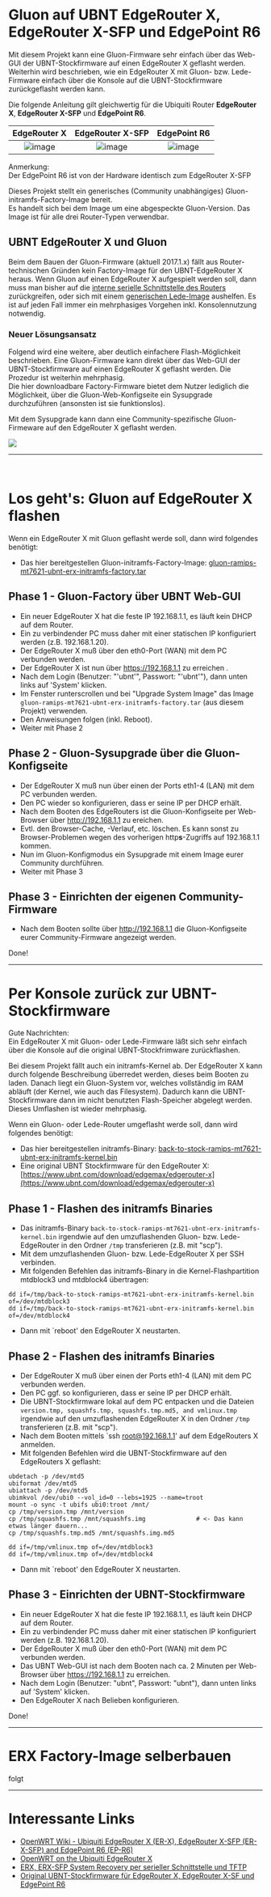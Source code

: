 # Gluon auf UBNT EdgeRouter X, EdgeRouter X-SFP und EdgePoint R6
  
Mit diesem Projekt kann eine Gluon-Firmware sehr einfach über das Web-GUI der UBNT-Stockfirmware auf einen EdgeRouter X geflasht werden.   
Weiterhin wird beschrieben, wie ein EdgeRouter X mit Gluon- bzw. Lede-Firmware einfach über die Konsole auf die UBNT-Stockfirmware zurückgeflasht werden kann.  
  
Die folgende Anleitung gilt gleichwertig für die Ubiquiti Router **EdgeRouter X**, **EdgeRouter X-SFP** und **EdgePoint R6**.  
  
  
EdgeRouter X | EdgeRouter X-SFP | EdgePoint R6
:-------------: | :-------------: | :-------------:
![image](https://wiki.openwrt.org/_media/media/ubiquiti/ubiquiti-edgerouter-x.png?w=300&tok=cd9c12 "ER-X")  | ![image](https://wiki.openwrt.org/_media/media/ubiquiti/ubiquiti-edgerouter-x-sfp.png?w=300&tok=afa2d9 "ER-X-SFP")  | ![image](https://wiki.openwrt.org/_media/media/ubiquiti/ubiquiti_edgepoint_r6_ep-r6.png?w=149&tok=74cc15 "EP-R6")

Anmerkung:  
Der EdgePoint R6 ist von der Hardware identisch zum EdgeRouter X-SFP  
  
Dieses Projekt stellt ein generisches (Community unabhängiges) Gluon-initramfs-Factory-Image bereit.  
Es handelt sich bei dem Image um eine abgespeckte Gluon-Version. Das Image ist für alle drei Router-Typen verwendbar.  


## UBNT EdgeRouter X und Gluon
Beim dem Bauen der Gluon-Firmware (aktuell 2017.1.x) fällt aus Router-technischen Gründen kein Factory-Image für den UBNT-EdgeRouter X heraus. Wenn Gluon auf einen EdgeRouter X aufgespielt werden soll, dann muss man bisher auf die [interne serielle Schnittstelle des Routers](http://sector5d.org/openwrt-on-the-ubiquiti-edgerouter-x.html) zurückgreifen, oder sich mit einem [generischen Lede-Image](https://www.freifunk-winterberg.net/die-nutzung-von-ubiquiti-edgerouter-x-als-freifunk-offloader/) aushelfen. Es ist auf jeden Fall immer ein mehrphasiges Vorgehen inkl. Konsolennutzung notwendig.  

### Neuer Lösungsansatz
Folgend wird eine weitere, aber deutlich einfachere Flash-Möglichkeit beschrieben. Eine Gluon-Firmware kann direkt über das Web-GUI der UBNT-Stockfirmware auf einen EdgeRouter X geflasht werden. Die Prozedur ist weiterhin mehrphasig.  
Die hier downloadbare Factory-Firmware bietet dem Nutzer lediglich die Möglichkeit, über die Gluon-Web-Konfigseite ein Sysupgrade durchzuführen (ansonsten ist sie funktionslos).  
  
Mit dem Sysupgrade kann dann eine Community-spezifische Gluon-Firmeware auf den EdgeRouter X geflasht werden.  
  
![](https://upimg.de/img/bildschirmfoto2_0ywtzy.png)  

---

</br>

# Los geht's: Gluon auf EdgeRouter X flashen
Wenn ein EdgeRouter X mit Gluon geflasht werde soll, dann wird folgendes benötigt:
- Das hier bereitgestellen Gluon-initramfs-Factory-Image: [gluon-ramips-mt7621-ubnt-erx-initramfs-factory.tar](http://)

## Phase 1 - Gluon-Factory über UBNT Web-GUI
- Ein neuer EdgeRouter X hat die feste IP 192.168.1.1, es läuft kein DHCP auf dem Router.  
- Ein zu verbindender PC muss daher mit einer statischen IP konfiguriert werden (z.B. 192.168.1.20).  
- Der EdgeRouter X muß über den eth0-Port (WAN) mit dem PC verbunden werden.  
- Der EdgeRouter X ist nun über https://192.168.1.1 zu erreichen .  
- Nach dem Login (Benutzer: "'ubnt'", Passwort: "'ubnt'"), dann unten links auf 'System' klicken. 
- Im Fenster runterscrollen und bei "Upgrade System Image" das Image `gluon-ramips-mt7621-ubnt-erx-initramfs-factory.tar` (aus diesem Projekt) verwenden.
- Den Anweisungen folgen (inkl. Reboot).
- Weiter mit Phase 2

## Phase 2 - Gluon-Sysupgrade über die Gluon-Konfigseite
- Der EdgeRouter X muß nun über einen der Ports eth1-4 (LAN) mit dem PC verbunden werden.
- Den PC wieder so konfigurieren, dass er seine IP per DHCP erhält.
- Nach dem Booten des EdgeRouters ist die Gluon-Konfigseite per Web-Browser über http://192.168.1.1 zu ereichen.
- Evtl. den Browser-Cache, -Verlauf, etc. löschen. Es kann sonst zu Browser-Problemen wegen des vorherigen http**s**-Zugriffs auf 192.168.1.1 kommen.
- Nun im Gluon-Konfigmodus ein Sysupgrade mit einem Image eurer Community durchführen.
- Weiter mit Phase 3

## Phase 3 - Einrichten der eigenen Community-Firmware
- Nach dem Booten sollte über http://192.168.1.1 die Gluon-Konfigseite eurer Community-Firmware angezeigt werden.

Done!

---

# Per Konsole zurück zur UBNT-Stockfirmware
Gute Nachrichten:  
Ein EdgeRouter X mit Gluon- oder Lede-Firmware läßt sich sehr einfach über die Konsole auf die original UBNT-Stockfrimware zurückflashen.  
  
  
Bei diesem Projekt fällt auch ein initramfs-Kernel ab. Der EdgeRouter X kann durch folgende Beschreibung überredet werden, dieses beim Booten zu laden. Danach liegt ein Gluon-System vor, welches vollständig im RAM abläuft (der Kernel, wie auch das Filesystem). Dadurch kann die UBNT-Stockfirmware dann im nicht benutzten Flash-Speicher abgelegt werden. Dieses Umflashen ist wieder mehrphasig.  
  
Wenn ein Gluon- oder Lede-Router umgeflasht werde soll, dann wird folgendes benötigt:
- Das hier bereitgestellen initramfs-Binary: [back-to-stock-ramips-mt7621-ubnt-erx-initramfs-kernel.bin](http://)
- Eine original UBNT Stockfirmware für den EdgeRouter X: [https://www.ubnt.com/download/edgemax/edgerouter-x](https://www.ubnt.com/download/edgemax/edgerouter-x)

## Phase 1 - Flashen des initramfs Binaries
- Das initramfs-Binary `back-to-stock-ramips-mt7621-ubnt-erx-initramfs-kernel.bin` irgendwie auf den umzuflashenden Gluon- bzw. Lede-EdgeRouter in den Ordner `/tmp` transferieren (z.B. mit "scp").
- Mit dem umzuflashenden Gluon- bzw. Lede-EdgeRouter X per SSH verbinden.
- Mit folgenden Befehlen das initramfs-Binary in die Kernel-Flashpartition mtdblock3 und mtdblock4 übertragen:  
```
dd if=/tmp/back-to-stock-ramips-mt7621-ubnt-erx-initramfs-kernel.bin of=/dev/mtdblock3
dd if=/tmp/back-to-stock-ramips-mt7621-ubnt-erx-initramfs-kernel.bin of=/dev/mtdblock4
```
- Dann mit `reboot' den EdgeRouter X neustarten.

## Phase 2 - Flashen des initramfs Binaries
- Der EdgeRouter X muß über einen der Ports eth1-4 (LAN) mit dem PC verbunden werden.
- Den PC ggf. so konfigurieren, dass er seine IP per DHCP erhält.
- Die UBNT-Stockfirmware lokal auf dem PC entpacken und die Dateien `version.tmp, squashfs.tmp, squashfs.tmp.md5, and vmlinux.tmp` irgendwie auf den umzuflashenden EdgeRouter X in den Ordner `/tmp` transferieren (z.B. mit "scp").
- Nach dem Booten mittels `ssh root@192.168.1.1' auf dem EdgeRouters X anmelden.
- Mit folgenden Befehlen wird die UBNT-Stockfirmware auf den EdgeRouters X geflasht:  
```
ubdetach -p /dev/mtd5
ubiformat /dev/mtd5
ubiattach -p /dev/mtd5
ubimkvol /dev/ubi0 --vol_id=0 --lebs=1925 --name=troot
mount -o sync -t ubifs ubi0:troot /mnt/
cp /tmp/version.tmp /mnt/version
cp /tmp/squashfs.tmp /mnt/squashfs.img              # <- Das kann etwas länger dauern...
cp /tmp/squashfs.tmp.md5 /mnt/squashfs.img.md5

dd if=/tmp/vmlinux.tmp of=/dev/mtdblock3
dd if=/tmp/vmlinux.tmp of=/dev/mtdblock4
```
- Dann mit `reboot' den EdgeRouter X neustarten.

## Phase 3 - Einrichten der UBNT-Stockfirmware
- Ein neuer EdgeRouter X hat die feste IP 192.168.1.1, es läuft kein DHCP auf dem Router.  
- Ein zu verbindender PC muss daher mit einer statischen IP konfiguriert werden (z.B. 192.168.1.20).  
- Der EdgeRouter X muß über den eth0-Port (WAN) mit dem PC verbunden werden.  
- Das UBNT Web-GUI ist nach dem Booten nach ca. 2 Minuten per Web-Browser über https://192.168.1.1 zu erreichen.  
- Nach dem Login (Benutzer: "ubnt", Passwort: "ubnt"), dann unten links auf 'System' klicken.
- Den EdgeRouter X nach Belieben konfigurieren.

Done!  

---

# ERX Factory-Image selberbauen
folgt  

---

# Interessante Links
- [OpenWRT Wiki - Ubiquiti EdgeRouter X (ER-X), EdgeRouter X-SFP (ER-X-SFP) and EdgePoint R6 (EP-R6)](https://wiki.openwrt.org/toh/ubiquiti/ubiquiti_edgerouter_x_er-x_ka) 
- [OpenWRT on the Ubiquiti EdgeRouter X](http://sector5d.org/openwrt-on-the-ubiquiti-edgerouter-x.html)
- [ERX, ERX-SFP System Recovery per serieller Schnittstelle und TFTP](https://community.ubnt.com/t5/EdgeMAX/ERX-ERX-SFP-System-Recovery/td-p/2056921)  
- [Original UBNT-Stockfirmware für EdgeRouter X, EdgeRouter X-SF und EdgePoint R6](https://www.ubnt.com/download/edgemax/edgerouter-x)
